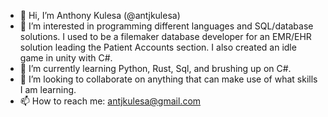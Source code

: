 - 👋 Hi, I’m Anthony Kulesa (@antjkulesa)
- 👀 I’m interested in programming different languages and SQL/database solutions. I used to be a filemaker database developer for an EMR/EHR solution leading the Patient Accounts section. I also created an idle game in unity with C#.
- 🌱 I’m currently learning Python, Rust, Sql, and brushing up on C#.
- 💞️ I’m looking to collaborate on anything that can make use of what skills I am learning.
- 📫 How to reach me:
        antjkulesa@gmail.com

<!---
antjkulesa/antjkulesa is a ✨ special ✨ repository because its `README.md` (this file) appears on your GitHub profile.
You can click the Preview link to take a look at your changes.
--->
